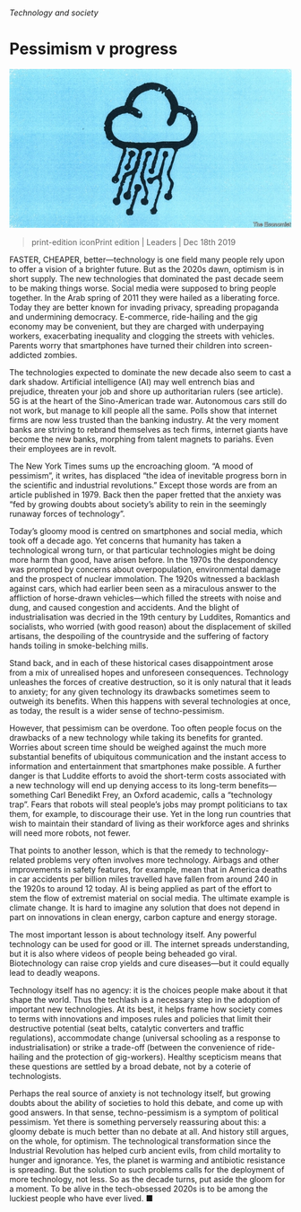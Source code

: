 ###### Technology and society

# Pessimism v progress 

![image](images/20191221_LDD001_0.jpg) 

> print-edition iconPrint edition | Leaders | Dec 18th 2019 

FASTER, CHEAPER, better—technology is one field many people rely upon to offer a vision of a brighter future. But as the 2020s dawn, optimism is in short supply. The new technologies that dominated the past decade seem to be making things worse. Social media were supposed to bring people together. In the Arab spring of 2011 they were hailed as a liberating force. Today they are better known for invading privacy, spreading propaganda and undermining democracy. E-commerce, ride-hailing and the gig economy may be convenient, but they are charged with underpaying workers, exacerbating inequality and clogging the streets with vehicles. Parents worry that smartphones have turned their children into screen-addicted zombies. 

The technologies expected to dominate the new decade also seem to cast a dark shadow. Artificial intelligence (AI) may well entrench bias and prejudice, threaten your job and shore up authoritarian rulers (see article). 5G is at the heart of the Sino-American trade war. Autonomous cars still do not work, but manage to kill people all the same. Polls show that internet firms are now less trusted than the banking industry. At the very moment banks are striving to rebrand themselves as tech firms, internet giants have become the new banks, morphing from talent magnets to pariahs. Even their employees are in revolt. 

The New York Times sums up the encroaching gloom. “A mood of pessimism”, it writes, has displaced “the idea of inevitable progress born in the scientific and industrial revolutions.” Except those words are from an article published in 1979. Back then the paper fretted that the anxiety was “fed by growing doubts about society’s ability to rein in the seemingly runaway forces of technology”. 

Today’s gloomy mood is centred on smartphones and social media, which took off a decade ago. Yet concerns that humanity has taken a technological wrong turn, or that particular technologies might be doing more harm than good, have arisen before. In the 1970s the despondency was prompted by concerns about overpopulation, environmental damage and the prospect of nuclear immolation. The 1920s witnessed a backlash against cars, which had earlier been seen as a miraculous answer to the affliction of horse-drawn vehicles—which filled the streets with noise and dung, and caused congestion and accidents. And the blight of industrialisation was decried in the 19th century by Luddites, Romantics and socialists, who worried (with good reason) about the displacement of skilled artisans, the despoiling of the countryside and the suffering of factory hands toiling in smoke-belching mills. 

Stand back, and in each of these historical cases disappointment arose from a mix of unrealised hopes and unforeseen consequences. Technology unleashes the forces of creative destruction, so it is only natural that it leads to anxiety; for any given technology its drawbacks sometimes seem to outweigh its benefits. When this happens with several technologies at once, as today, the result is a wider sense of techno-pessimism. 

However, that pessimism can be overdone. Too often people focus on the drawbacks of a new technology while taking its benefits for granted. Worries about screen time should be weighed against the much more substantial benefits of ubiquitous communication and the instant access to information and entertainment that smartphones make possible. A further danger is that Luddite efforts to avoid the short-term costs associated with a new technology will end up denying access to its long-term benefits—something Carl Benedikt Frey, an Oxford academic, calls a “technology trap”. Fears that robots will steal people’s jobs may prompt politicians to tax them, for example, to discourage their use. Yet in the long run countries that wish to maintain their standard of living as their workforce ages and shrinks will need more robots, not fewer. 

That points to another lesson, which is that the remedy to technology-related problems very often involves more technology. Airbags and other improvements in safety features, for example, mean that in America deaths in car accidents per billion miles travelled have fallen from around 240 in the 1920s to around 12 today. AI is being applied as part of the effort to stem the flow of extremist material on social media. The ultimate example is climate change. It is hard to imagine any solution that does not depend in part on innovations in clean energy, carbon capture and energy storage. 

The most important lesson is about technology itself. Any powerful technology can be used for good or ill. The internet spreads understanding, but it is also where videos of people being beheaded go viral. Biotechnology can raise crop yields and cure diseases—but it could equally lead to deadly weapons. 

Technology itself has no agency: it is the choices people make about it that shape the world. Thus the techlash is a necessary step in the adoption of important new technologies. At its best, it helps frame how society comes to terms with innovations and imposes rules and policies that limit their destructive potential (seat belts, catalytic converters and traffic regulations), accommodate change (universal schooling as a response to industrialisation) or strike a trade-off (between the convenience of ride-hailing and the protection of gig-workers). Healthy scepticism means that these questions are settled by a broad debate, not by a coterie of technologists. 

Perhaps the real source of anxiety is not technology itself, but growing doubts about the ability of societies to hold this debate, and come up with good answers. In that sense, techno-pessimism is a symptom of political pessimism. Yet there is something perversely reassuring about this: a gloomy debate is much better than no debate at all. And history still argues, on the whole, for optimism. The technological transformation since the Industrial Revolution has helped curb ancient evils, from child mortality to hunger and ignorance. Yes, the planet is warming and antibiotic resistance is spreading. But the solution to such problems calls for the deployment of more technology, not less. So as the decade turns, put aside the gloom for a moment. To be alive in the tech-obsessed 2020s is to be among the luckiest people who have ever lived. ■ 

